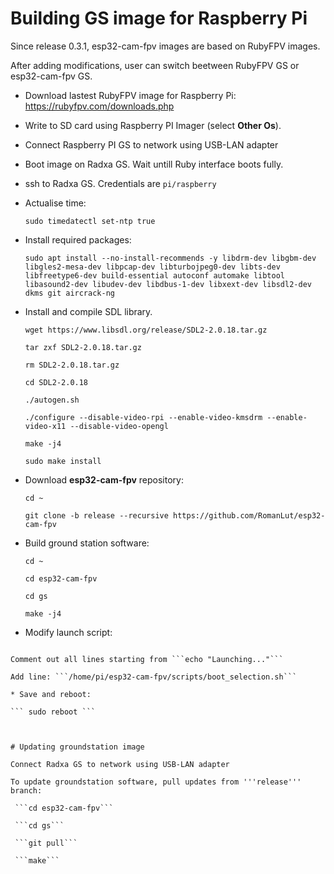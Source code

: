 # Building GS image for Raspberry Pi

Since release 0.3.1, esp32-cam-fpv images are based on RubyFPV images. 

After adding modifications, user can switch beetween RubyFPV GS or esp32-cam-fpv GS.


* Download lastest RubyFPV image for Raspberry Pi: https://rubyfpv.com/downloads.php

* Write to SD card using Raspberry PI Imager (select **Other Os**).

* Connect Raspberry PI GS to network using USB-LAN adapter

* Boot image on Radxa GS. Wait untill Ruby interface boots fully.

* ssh to Radxa GS. Credentials are ```pi/raspberry```

* Actualise time:

  ```sudo timedatectl set-ntp true```

* Install required packages: 

  ```sudo apt install --no-install-recommends -y libdrm-dev libgbm-dev libgles2-mesa-dev libpcap-dev libturbojpeg0-dev libts-dev libfreetype6-dev build-essential autoconf automake libtool libasound2-dev libudev-dev libdbus-1-dev libxext-dev libsdl2-dev dkms git aircrack-ng```

* Install and compile SDL library.
 
  ```wget https://www.libsdl.org/release/SDL2-2.0.18.tar.gz```

  ```tar zxf SDL2-2.0.18.tar.gz```

  ```rm SDL2-2.0.18.tar.gz```

  ```cd SDL2-2.0.18```

  ```./autogen.sh```

  ```./configure --disable-video-rpi --enable-video-kmsdrm --enable-video-x11 --disable-video-opengl```

  ```make -j4```

  ```sudo make install```

* Download **esp32-cam-fpv** repository:
 
  ```cd ~```
 
  ```git clone -b release --recursive https://github.com/RomanLut/esp32-cam-fpv```

* Build ground station software:

  ```cd ~```

  ```cd esp32-cam-fpv```

  ```cd gs```

  ```make -j4```

* Modify launch script:

 ```sudo nano /root/.profile
 
 Comment out all lines starting from ```echo "Launching..."```

 Add line: ```/home/pi/esp32-cam-fpv/scripts/boot_selection.sh``` 

* Save and reboot:

``` sudo reboot ```



# Updating groundstation image

Connect Radxa GS to network using USB-LAN adapter

To update groundstation software, pull updates from '''release''' branch:

  ```cd esp32-cam-fpv```
  
  ```cd gs```
  
  ```git pull```
  
  ```make```